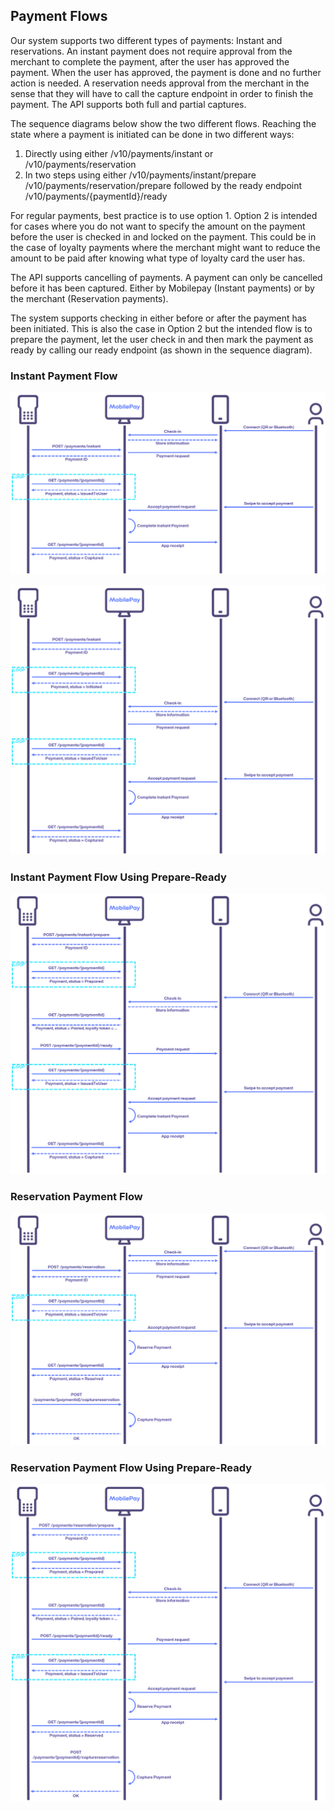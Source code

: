 ## <a name="payment-flows"></a>Payment Flows

Our system supports two different types of payments: Instant and reservations. An instant payment does not require approval from the merchant to complete the payment, after the user has approved the payment. When the user has approved, the payment is done and no further action is needed. A reservation needs approval from the merchant in the sense that they will have to call the capture endpoint in order to finish the payment. The API supports both full and partial captures.

The sequence diagrams below show the two different flows. Reaching the state where a payment is initiated can be done in two different ways:
1.	Directly using either /v10/payments/instant or /v10/payments/reservation
2.	In two steps using either /v10/payments/instant/prepare /v10/payments/reservation/prepare followed by the ready endpoint /v10/payments/{paymentId}/ready

For regular payments, best practice is to use option 1.
Option 2 is intended for cases where you do not want to specify the amount on the payment before the user is checked in and locked on the payment. This could be in the case of loyalty payments where the merchant might want to reduce the amount to be paid after knowing what type of loyalty card the user has. 

The API supports cancelling of payments. A payment can only be cancelled before it has been captured. Either by Mobilepay (Instant payments) or by the merchant (Reservation payments).

The system supports checking in either before or after the payment has been initiated. This is also the case in Option 2 but the intended flow is to prepare the payment, let the user check in and then mark the payment as ready by calling our ready endpoint (as shown in the sequence diagram).



### <a name="instant"></a>Instant Payment Flow

[![](assets/images/InstantFlow.png)](assets/images/InstantFlow.png)


[![](assets/images/InstantFlow_CheckInAfterPaymentInitiated.png)](assets/images/InstantFlow_CheckInAfterPaymentInitiated.png)

### <a name="instant"></a>Instant Payment Flow Using Prepare-Ready

[![](assets/images/InstantPrepareFlow.png)](assets/images/InstantPrepareFlow.png)

### <a name="instant"></a>Reservation Payment Flow

[![](assets/images/ReservationFlow.png)](assets/images/ReservationFlow.png)

### <a name="instant"></a>Reservation Payment Flow Using Prepare-Ready

[![](assets/images/ReservationPrepareFlow.png)](assets/images/ReservationPrepareFlow.png)
